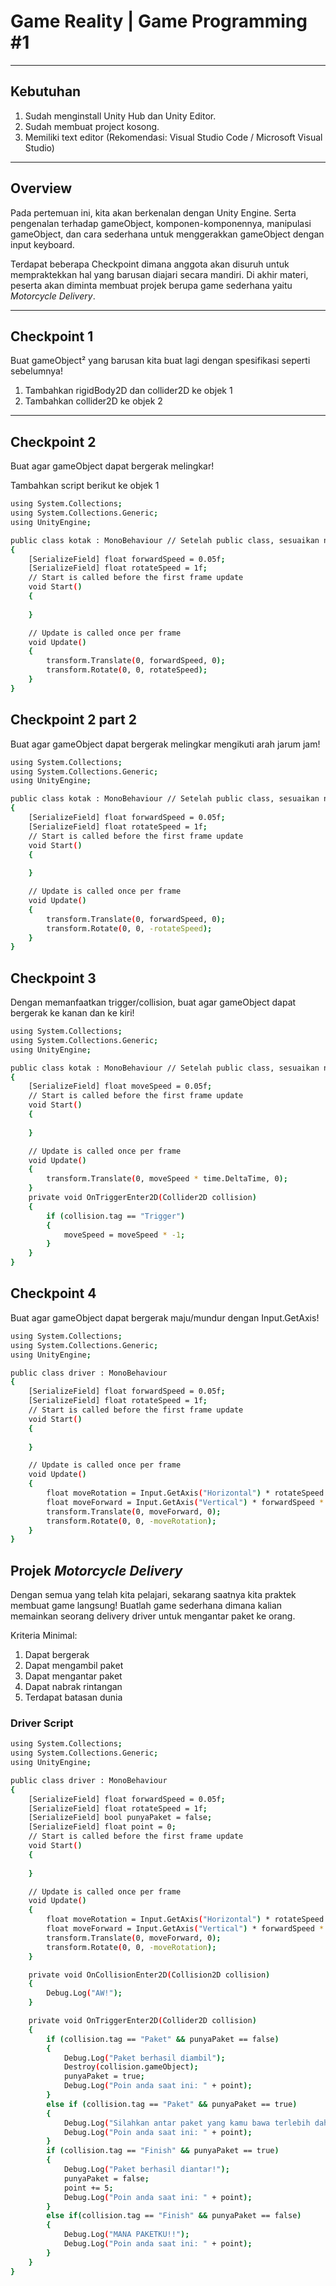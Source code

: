 # Game Reality | Game Programming #1
---
## Kebutuhan
1. Sudah menginstall Unity Hub dan Unity Editor.
2. Sudah membuat project kosong.
3. Memiliki text editor (Rekomendasi: Visual Studio Code / Microsoft Visual Studio)

---

## Overview
Pada pertemuan ini, kita akan berkenalan dengan Unity Engine. Serta pengenalan terhadap gameObject, komponen-komponennya, manipulasi gameObject, dan cara sederhana untuk menggerakkan gameObject dengan input keyboard.

Terdapat beberapa Checkpoint dimana anggota akan disuruh untuk mempraktekkan hal yang barusan diajari secara mandiri. Di akhir materi, peserta akan diminta membuat projek berupa game sederhana yaitu *Motorcycle Delivery*.

---

## Checkpoint 1
Buat gameObject² yang barusan kita buat lagi dengan spesifikasi seperti sebelumnya!

1. Tambahkan rigidBody2D dan collider2D ke objek 1
2. Tambahkan collider2D ke objek 2

---
## Checkpoint 2
Buat agar gameObject dapat bergerak melingkar!

Tambahkan script berikut ke objek 1
```bash
using System.Collections;
using System.Collections.Generic;
using UnityEngine;

public class kotak : MonoBehaviour // Setelah public class, sesuaikan namanya dengan nama script kalian
{
    [SerializeField] float forwardSpeed = 0.05f;
    [SerializeField] float rotateSpeed = 1f;
    // Start is called before the first frame update
    void Start()
    {
        
    }

    // Update is called once per frame
    void Update()
    {
        transform.Translate(0, forwardSpeed, 0);
        transform.Rotate(0, 0, rotateSpeed);
    }
}
```



## Checkpoint 2 part 2
Buat agar gameObject dapat bergerak melingkar mengikuti arah jarum jam!
```bash
using System.Collections;
using System.Collections.Generic;
using UnityEngine;

public class kotak : MonoBehaviour // Setelah public class, sesuaikan namanya dengan nama script kalian
{
    [SerializeField] float forwardSpeed = 0.05f;
    [SerializeField] float rotateSpeed = 1f;
    // Start is called before the first frame update
    void Start()
    {
        
    }

    // Update is called once per frame
    void Update()
    {
        transform.Translate(0, forwardSpeed, 0);
        transform.Rotate(0, 0, -rotateSpeed);
    }
}
```

## Checkpoint 3
Dengan memanfaatkan trigger/collision, buat agar gameObject dapat bergerak ke kanan dan ke kiri!
```bash
using System.Collections;
using System.Collections.Generic;
using UnityEngine;

public class kotak : MonoBehaviour // Setelah public class, sesuaikan namanya dengan nama script kalian
{
    [SerializeField] float moveSpeed = 0.05f;
    // Start is called before the first frame update
    void Start()
    {
        
    }

    // Update is called once per frame
    void Update()
    {
        transform.Translate(0, moveSpeed * time.DeltaTime, 0);
    }
    private void OnTriggerEnter2D(Collider2D collision)
    {
        if (collision.tag == "Trigger")
        {
            moveSpeed = moveSpeed * -1;
        }
    }
}
```

## Checkpoint 4
Buat agar gameObject dapat bergerak maju/mundur dengan Input.GetAxis!
```bash
using System.Collections;
using System.Collections.Generic;
using UnityEngine;

public class driver : MonoBehaviour
{
    [SerializeField] float forwardSpeed = 0.05f;
    [SerializeField] float rotateSpeed = 1f;
    // Start is called before the first frame update
    void Start()
    {
        
    }

    // Update is called once per frame
    void Update()
    {
        float moveRotation = Input.GetAxis("Horizontal") * rotateSpeed * Time.deltaTime;
        float moveForward = Input.GetAxis("Vertical") * forwardSpeed * Time.deltaTime;
        transform.Translate(0, moveForward, 0);
        transform.Rotate(0, 0, -moveRotation);
    }
}
```

## Projek *Motorcycle Delivery*
Dengan semua yang telah kita pelajari, sekarang saatnya kita praktek membuat game langsung! Buatlah game sederhana dimana kalian memainkan seorang delivery driver untuk mengantar paket ke orang.

Kriteria Minimal:
1. Dapat bergerak
2. Dapat mengambil paket
3. Dapat mengantar paket
4. Dapat nabrak rintangan
5. Terdapat batasan dunia



### Driver Script
```bash
using System.Collections;
using System.Collections.Generic;
using UnityEngine;

public class driver : MonoBehaviour
{
    [SerializeField] float forwardSpeed = 0.05f;
    [SerializeField] float rotateSpeed = 1f;
    [SerializeField] bool punyaPaket = false;
    [SerializeField] float point = 0;
    // Start is called before the first frame update
    void Start()
    {
        
    }

    // Update is called once per frame
    void Update()
    {
        float moveRotation = Input.GetAxis("Horizontal") * rotateSpeed * Time.deltaTime;
        float moveForward = Input.GetAxis("Vertical") * forwardSpeed * Time.deltaTime;
        transform.Translate(0, moveForward, 0);
        transform.Rotate(0, 0, -moveRotation);
    }

    private void OnCollisionEnter2D(Collision2D collision)
    {
        Debug.Log("AW!");
    }

    private void OnTriggerEnter2D(Collider2D collision)
    {
        if (collision.tag == "Paket" && punyaPaket == false)
        {
            Debug.Log("Paket berhasil diambil");
            Destroy(collision.gameObject);
            punyaPaket = true;
            Debug.Log("Poin anda saat ini: " + point);
        }
        else if (collision.tag == "Paket" && punyaPaket == true)
        {
            Debug.Log("Silahkan antar paket yang kamu bawa terlebih dahulu");
            Debug.Log("Poin anda saat ini: " + point);
        }
        if (collision.tag == "Finish" && punyaPaket == true)
        {
            Debug.Log("Paket berhasil diantar!");
            punyaPaket = false;
            point += 5;
            Debug.Log("Poin anda saat ini: " + point);
        }
        else if(collision.tag == "Finish" && punyaPaket == false)
        {
            Debug.Log("MANA PAKETKU!!");
            Debug.Log("Poin anda saat ini: " + point);
        }
    }
}
```
